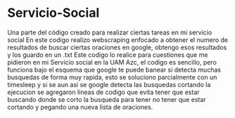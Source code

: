 # Servicio-Social
Una parte del código creado para realizar ciertas tareas en mi servicio social
En este codigo realizo webscraping enfocado a obtener el numero de resultados de buscar ciertas oraciones en google, obtengo esos resultados y los guardo en un .txt
Este codigo lo realice para cuestiones que me pidieron en mi Servicio social en la UAM Azc, el codigo es sencillo, pero funciona bajo el esquema que google te puede
banear si detecta muchas busquedas de forma muy rapida, esto se soluciono parcialmente con un timesleep y si se aun asi se google detecta las busquedas cortando la ejecucion
se agregaron lineas de codigo que evita tener que estar buscando donde se corto la busqueda para tener no tener que estar cortando y pegando una nueva lista de oraciones.
